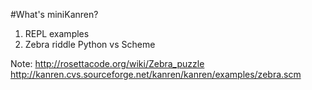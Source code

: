 #What's miniKanren?

1. REPL examples
2. Zebra riddle Python vs Scheme


Note: 
http://rosettacode.org/wiki/Zebra_puzzle
http://kanren.cvs.sourceforge.net/kanren/kanren/examples/zebra.scm
